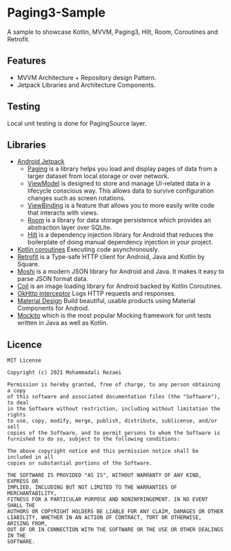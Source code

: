 # Paging3-Sample
A sample to showcase Kotlin, MVVM, Paging3, Hilt, Room, Coroutines and Retrofit.

## Features
* MVVM Architecture + Repository design Pattern.
* Jetpack Libraries and Architecture Components.

## Testing
Local unit testing is done for PagingSource layer.

## Libraries
* [Android Jetpack](https://developer.android.com/jetpack)
   * [Paging](https://developer.android.com/topic/libraries/architecture/paging/v3-overview) is a library helps you load and display pages of data from a larger dataset from local storage or over network.
   * [ViewModel](https://developer.android.com/topic/libraries/architecture/viewmodel) is designed to store and manage UI-related data in a lifecycle conscious way. This allows data to survive configuration changes such as screen rotations.
   * [ViewBinding](https://developer.android.com/topic/libraries/view-binding) is a feature that allows you to more easily write code that interacts with views.
   * [Room](https://developer.android.com/topic/libraries/architecture/room) is a library for data storage persistence which provides an abstraction layer over SQLite.
   * [Hilt](https://developer.android.com/training/dependency-injection/hilt-android) is a dependency injection library for Android that reduces the boilerplate of doing manual dependency injection in your project.
* [Kotlin coroutines](https://developer.android.com/kotlin/coroutines) Executing code asynchronously.
* [Retrofit](https://square.github.io/retrofit/) is a Type-safe HTTP client for Android, Java and Kotlin by Square.
* [Moshi](https://github.com/square/moshi) is a modern JSON library for Android and Java. It makes it easy to parse JSON format data.
* [Coil](https://github.com/coil-kt/coil) is an image loading library for Android backed by Kotlin Coroutines.
* [OkHttp interceptor](https://github.com/square/okhttp/tree/master/okhttp-logging-interceptor) Logs HTTP requests and responses.
* [Material Design](https://material.io/develop/android/) Build beautiful, usable products using Material Components for Android.
* [Mockito](https://github.com/mockito/mockito) which is the most popular Mocking framework for unit tests written in Java as well as Kotlin.

## Licence
    MIT License

    Copyright (c) 2021 Mohammadali Rezaei

    Permission is hereby granted, free of charge, to any person obtaining a copy
    of this software and associated documentation files (the "Software"), to deal
    in the Software without restriction, including without limitation the rights
    to use, copy, modify, merge, publish, distribute, sublicense, and/or sell
    copies of the Software, and to permit persons to whom the Software is
    furnished to do so, subject to the following conditions:

    The above copyright notice and this permission notice shall be included in all
    copies or substantial portions of the Software.

    THE SOFTWARE IS PROVIDED "AS IS", WITHOUT WARRANTY OF ANY KIND, EXPRESS OR
    IMPLIED, INCLUDING BUT NOT LIMITED TO THE WARRANTIES OF MERCHANTABILITY,
    FITNESS FOR A PARTICULAR PURPOSE AND NONINFRINGEMENT. IN NO EVENT SHALL THE
    AUTHORS OR COPYRIGHT HOLDERS BE LIABLE FOR ANY CLAIM, DAMAGES OR OTHER
    LIABILITY, WHETHER IN AN ACTION OF CONTRACT, TORT OR OTHERWISE, ARISING FROM,
    OUT OF OR IN CONNECTION WITH THE SOFTWARE OR THE USE OR OTHER DEALINGS IN THE
    SOFTWARE.
